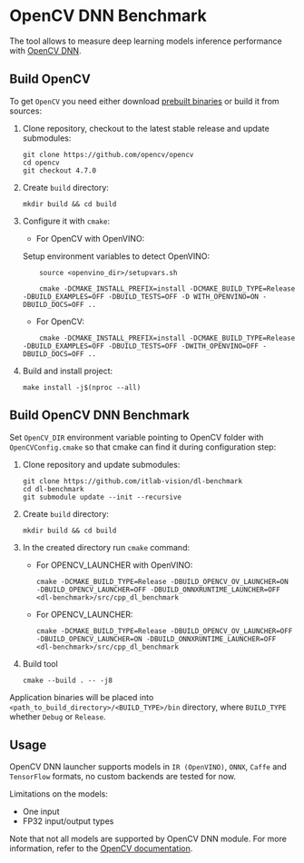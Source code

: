 # OpenCV DNN Benchmark

The tool allows to measure deep learning models inference performance with [OpenCV DNN][opencv-dnn].

## Build OpenCV

To get `OpenCV` you need either download [prebuilt binaries](https://opencv.org/releases/) or build it from sources:
1. Clone repository, checkout to the latest stable release and update submodules:

    ```
    git clone https://github.com/opencv/opencv
    cd opencv
    git checkout 4.7.0
    ```

2. Create `build` directory:

    ```
    mkdir build && cd build
    ```

3. Configure it with `cmake`:

    - For OpenCV with OpenVINO:

    Setup environment variables to detect OpenVINO:

    ```
        source <openvino_dir>/setupvars.sh

        cmake -DCMAKE_INSTALL_PREFIX=install -DCMAKE_BUILD_TYPE=Release -DBUILD_EXAMPLES=OFF -DBUILD_TESTS=OFF -D WITH_OPENVINO=ON -DBUILD_DOCS=OFF ..
    ```

    - For OpenCV:

    ```
        cmake -DCMAKE_INSTALL_PREFIX=install -DCMAKE_BUILD_TYPE=Release -DBUILD_EXAMPLES=OFF -DBUILD_TESTS=OFF -DWITH_OPENVINO=OFF -DBUILD_DOCS=OFF ..
    ```

4. Build and install project:

    ```
    make install -j$(nproc --all)
    ```

## Build OpenCV DNN Benchmark

Set `OpenCV_DIR` environment variable pointing to OpenCV folder with `OpenCVConfig.cmake`
so that cmake can find it during configuration step:

1. Clone repository and update submodules:

    ```
    git clone https://github.com/itlab-vision/dl-benchmark
    cd dl-benchmark
    git submodule update --init --recursive
    ```

2. Create `build` directory:

    ```
    mkdir build && cd build
    ```

3. In the created directory run `cmake` command:

    - For OPENCV_LAUNCHER with OpenVINO:
         ```
         cmake -DCMAKE_BUILD_TYPE=Release -DBUILD_OPENCV_OV_LAUNCHER=ON -DBUILD_OPENCV_LAUNCHER=OFF -DBUILD_ONNXRUNTIME_LAUNCHER=OFF <dl-benchmark>/src/cpp_dl_benchmark
         ```
    - For OPENCV_LAUNCHER:
         ```
         cmake -DCMAKE_BUILD_TYPE=Release -DBUILD_OPENCV_OV_LAUNCHER=OFF -DBUILD_OPENCV_LAUNCHER=ON -DBUILD_ONNXRUNTIME_LAUNCHER=OFF <dl-benchmark>/src/cpp_dl_benchmark
         ```

4. Build tool

    ```
    cmake --build . -- -j8
    ```

Application binaries will be placed into `<path_to_build_directory>/<BUILD_TYPE>/bin` directory, where `BUILD_TYPE` whether `Debug` or `Release`.

## Usage

OpenCV DNN launcher supports models in `IR (OpenVINO)`, `ONNX`, `Caffe` and `TensorFlow` formats,
no custom backends are tested for now.

Limitations on the models:
- One input
- FP32 input/output types

Note that not all models are supported by OpenCV DNN module. For more information, refer to the [OpenCV documentation][opencv-dnn].

<!-- LINKS -->
[opencv-dnn]: https://docs.opencv.org/4.7.0/d2/d58/tutorial_table_of_content_dnn.html
